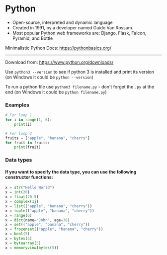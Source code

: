
# Python

- Open-source, interpreted and dynamic language
- Created in 1991, by a developer named Guido Van Rossum.  
- Most popular Python web frameworks are: Django, Flask, Falcon, Pyramid, and Bottle

Minimalistic Python Docs: https://pythonbasics.org/

---

Download from: https://www.python.org/downloads/

Use `python3 --version` to see if python 3 is installed and print its version (on Windows it could be `python --version`)

To run a python file use `python3 filename.py` - don't forget the `.py` at the end (on Windows it could be `python filename.py`)

### Examples

```py
# For loop 1
for i in range(1, 6):
    print(i)

# For loop 2
fruits = ["apple", "banana", "cherry"]
for fruit in fruits:
    print(fruit)
```

### Data types
#### If you want to specify the data type, you can use the following constructor functions:
```py
x = str("Hello World")
x = int(20)
x = float(20.5)
x = complex(1j)
x = list(("apple", "banana", "cherry"))
x = tuple(("apple", "banana", "cherry"))
x = range(6)
x = dict(name="John", age=36)
x = set(("apple", "banana", "cherry"))
x = frozenset(("apple", "banana", "cherry"))
x = bool(5)
x = bytes(5)
x = bytearray(5)
x = memoryview(bytes(5))
```
